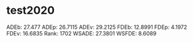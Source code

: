 # test2020

ADEb: 27.477
ADEp: 26.7115
ADEv: 29.2125
FDEb: 12.8991
FDEp: 4.1972
FDEv: 16.6835
Rank: 1702
WSADE: 27.3801
WSFDE: 8.6089